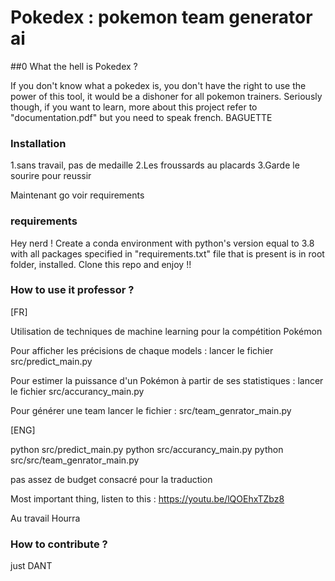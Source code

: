 # Pokedex : pokemon team generator ai

##0 What the hell is Pokedex ?

If you don't know what a pokedex is, you don't have the right to use the power of this tool, it would be a dishoner for all pokemon trainers.
Seriously though, if you want to learn, more about this project refer to "documentation.pdf" but you need to speak french. BAGUETTE

### Installation

1.sans travail, pas de medaille
2.Les froussards au placards
3.Garde le sourire pour reussir

Maintenant go voir requirements 

### requirements

Hey nerd ! Create a conda environment with python's version equal to 3.8 with all packages specified in "requirements.txt" file that is present is in root folder, installed.
Clone this repo and enjoy !!

### How to use it professor ?

[FR]

Utilisation de techniques de machine learning pour la compétition Pokémon

Pour afficher les précisions de chaque models :
lancer le fichier src/predict_main.py

Pour estimer la puissance d'un Pokémon à partir de ses statistiques :
lancer le fichier src/accurancy_main.py

Pour générer une team lancer le fichier :
src/team_genrator_main.py

[ENG]

python src/predict_main.py
python src/accurancy_main.py
python src/src/team_genrator_main.py

pas assez de budget consacré pour la traduction 

Most important thing, listen to this : https://youtu.be/lQOEhxTZbz8

Au travail
Hourra

### How to contribute ?

just DANT


